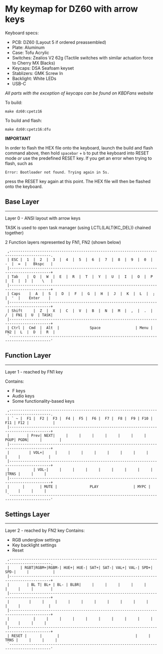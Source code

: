 # My keymap for DZ60 with arrow keys
Keyboard specs: 
- PCB: DZ60 (Layout 5 if ordered preassembled)
- Plate: Aluminum
- Case: Tofu Acrylic
- Switches: Zealios V2 62g (Tactile switches with similar actuation force to Cherry MX Blacks)
- Keycaps: DSA Seafoam keyset
- Stablizers: GMK Screw In
- Backlight: White LEDs
- USB-C

*All parts with the exception of keycaps can be found on KBDFans website*

To build:

    make dz60:cpetz16

To build and flash:

    make dz60:cpetz16:dfu

**IMPORTANT**

In order to flash the HEX file onto the keyboard, launch the build and flash command above, then hold `spacebar` + `b` to put the keyboard into RESET mode *or* use the predefined RESET key. If you get an error when trying to flash, such as

    Error: Bootloader not found. Trying again in 5s.

press the RESET key again at this point. The HEX file will then be flashed onto the keyboard.

## **Base Layer**
---

Layer 0 - ANSI layout with arrow keys

TASK is used to open task manager (using LCTL(LALT(KC_DEL)) chained together)

2 Function layers represented by FN1, FN2 (shown below)

```
 ,-----------------------------------------------------------------------------------------.
 | ESC |  1  |  2  |  3  |  4  |  5  |  6  |  7  |  8  |  9  |  0  |  -  |  =  |   Bkspc   |
 |-----------------------------------------------------------------------------------------+
 | Tab    |  Q  |  W  |  E  |  R  |  T  |  Y  |  U  |  I  |  O  |  P  |  [  |  ]  |    \   |
 |-----------------------------------------------------------------------------------------+
 | Caps    |  A  |  S  |  D  |  F  |  G  |  H  |  J  |  K  |  L  |  ;  |  '  |    Enter    |
 |-----------------------------------------------------------------------------------------+
 | Shift     |  Z  |  X  |  C  |  V  |  B  |  N  |  M  |  ,  |  .  |  /  | FN1 |  U  | TASK|
 |-----------------------------------------------------------------------------------------+
 | Ctrl |  Cmd  |  Alt  |              Space                | Menu | FN2 |  L  |  D  |  R  |
 `-----------------------------------------------------------------------------------------'
```

## **Function Layer**
---

Layer 1 - reached by FN1 key

Contains: 
- F keys
- Audio keys
- Some functionality-based keys
```
 ,-----------------------------------------------------------------------------------------.
 | ` ~ |  F1 |  F2 |  F3 |  F4 |  F5 |  F6 |  F7 |  F8 |  F9 | F10 | F11 | F12 |           |
 |-----------------------------------------------------------------------------------------+
 |        | Prev| NEXT|     |     |     |     |     |     |     | PGUP| PGDN|     |        |
 |-----------------------------------------------------------------------------------------+
 |         | VOL+|     |     |     |     |     |     |     |     |     |     |             |
 |-----------------------------------------------------------------------------------------+
 |           | VOL-|     |     |     |     |     |     |     |     |     |TRNS |     |     |
 |-----------------------------------------------------------------------------------------+
 |      |       | MUTE |               PLAY                | MYPC |      |     |     |     |
 `-----------------------------------------------------------------------------------------'
```
## **Settings Layer**
---

Layer 2 - reached by FN2 key
Contains:
- RGB underglow settings
- Key backlight settings
- Reset
```
 ,-----------------------------------------------------------------------------------------.
 |     | RGBT|RGBM+|RGBM-| HUE+| HUE-| SAT+| SAT-| VAL+| VAL-| SPD+| SPD-|     |           |
 |-----------------------------------------------------------------------------------------+
 |        | BL T| BL+ | BL- | BLBR|     |     |     |     |     |     |     |     |        |
 |-----------------------------------------------------------------------------------------+
 |         |     |     |     |     |     |     |     |     |     |     |     |             |
 |-----------------------------------------------------------------------------------------+
 |           |     |     |     |     |     |     |     |     |     |     |     |     |     |
 |-----------------------------------------------------------------------------------------+
 | RESET |      |       |                                   |     | TRNS |     |     |     |
 `-----------------------------------------------------------------------------------------'
```
